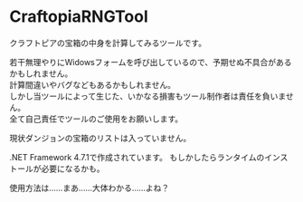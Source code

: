 # CraftopiaRNGTool
 クラフトピアの宝箱の中身を計算してみるツールです。
 
 若干無理やりにWidowsフォームを呼び出しているので、予期せぬ不具合があるかもしれません。  
 計算間違いやバグなどもあるかもしれません。  
 しかし当ツールによって生じた、いかなる損害もツール制作者は責任を負いません。  
 全て自己責任でツールのご使用をお願いします。
 
 現状ダンジョンの宝箱のリストは入っていません。
 
 .NET Framework 4.7.1で作成されています。
 もしかしたらランタイムのインストールが必要になるかも。

 使用方法は……まあ……大体わかる……よね？